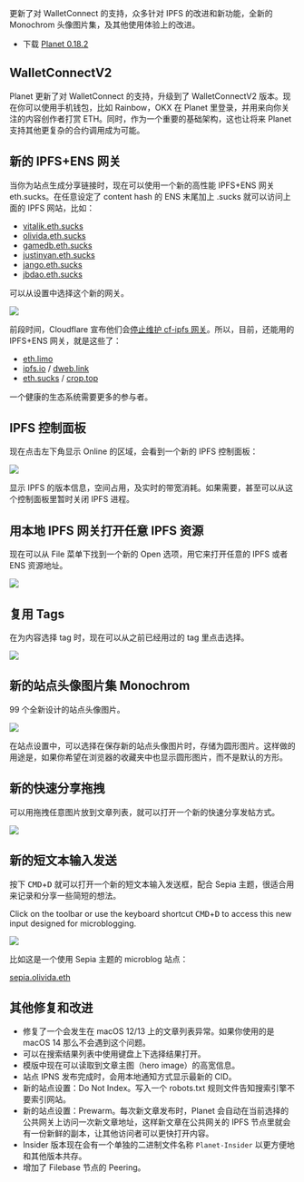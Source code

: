 更新了对 WalletConnect 的支持，众多针对 IPFS 的改进和新功能，全新的 Monochrom 头像图片集，及其他使用体验上的改进。

- 下载 [Planet 0.18.2](https://github.com/Planetable/Planet/releases/download/release-0.18.2/Planet.zip)

## WalletConnectV2

Planet 更新了对 WalletConnect 的支持，升级到了 WalletConnectV2 版本。现在你可以使用手机钱包，比如 Rainbow，OKX 在 Planet 里登录，并用来向你关注的内容创作者打赏 ETH。同时，作为一个重要的基础架构，这也让将来 Planet 支持其他更复杂的合约调用成为可能。

## 新的 IPFS+ENS 网关

当你为站点生成分享链接时，现在可以使用一个新的高性能 IPFS+ENS 网关 eth.sucks。在任意设定了 content hash 的 ENS 末尾加上 .sucks 就可以访问上面的 IPFS 网站，比如：

* [vitalik.eth.sucks](https://vitalik.eth.sucks)
* [olivida.eth.sucks](https://olivida.eth.sucks)
* [gamedb.eth.sucks](https://gamedb.eth.sucks)
* [justinyan.eth.sucks](https://justinyan.eth.sucks)
* [jango.eth.sucks](https://jango.eth.sucks)
* [jbdao.eth.sucks](https://jbdao.eth.sucks)

可以从设置中选择这个新的网关。

![](ipfs-gateways.png)

前段时间，Cloudflare 宣布他们会[停止维护 cf-ipfs 网关](https://blog.cloudflare.com/cloudflares-public-ipfs-gateways-and-supporting-interplanetary-shipyard)。所以，目前，还能用的 IPFS+ENS 网关，就是这些了：

- [eth.limo](https://eth.limo)
- [ipfs.io](https://ipfs.io) / [dweb.link](https://dweb.link)
- [eth.sucks](https://eth.sucks) / [crop.top](https://crop.top)

一个健康的生态系统需要更多的参与者。

## IPFS 控制面板

现在点击左下角显示 Online 的区域，会看到一个新的 IPFS 控制面板：

![](ipfs-status.png)

显示 IPFS 的版本信息，空间占用，及实时的带宽消耗。如果需要，甚至可以从这个控制面板里暂时关闭 IPFS 进程。

## 用本地 IPFS 网关打开任意 IPFS 资源

现在可以从 File 菜单下找到一个新的 Open 选项，用它来打开任意的 IPFS 或者 ENS 资源地址。

![](ipfs-open.png)

## 复用 Tags

在为内容选择 tag 时，现在可以从之前已经用过的 tag 里点击选择。

![](tags.png)

## 新的站点头像图片集 Monochrom

99 个全新设计的站点头像图片。

![](monochrom.png)

在站点设置中，可以选择在保存新的站点头像图片时，存储为圆形图片。这样做的用途是，如果你希望在浏览器的收藏夹中也显示圆形图片，而不是默认的方形。

## 新的快速分享拖拽

可以用拖拽任意图片放到文章列表，就可以打开一个新的快速分享发帖方式。

![](quick-share.gif)

## 新的短文本输入发送

按下 <kbd>CMD</kbd>+<kbd>D</kbd> 就可以打开一个新的短文本输入发送框，配合 Sepia 主题，很适合用来记录和分享一些简短的想法。

Click on the toolbar or use the keyboard shortcut <kbd>CMD</kbd>+<kbd>D</kbd> to access this new input designed for microblogging.

![](quick-post.png)

比如这是一个使用 Sepia 主题的 microblog 站点：

[sepia.olivida.eth](https://sepia.olivida.eth.sucks)

## 其他修复和改进

- 修复了一个会发生在 macOS 12/13 上的文章列表异常。如果你使用的是 macOS 14 那么不会遇到这个问题。
- 可以在搜索结果列表中使用键盘上下选择结果打开。
- 模版中现在可以读取到文章主图（hero image）的高宽信息。
- 站点 IPNS 发布完成时，会用本地通知方式显示最新的 CID。
- 新的站点设置：Do Not Index。写入一个 robots.txt 规则文件告知搜索引擎不要索引网站。
- 新的站点设置：Prewarm。每次新文章发布时，Planet 会自动在当前选择的公共网关上访问一次新文章地址，这样新文章在公共网关的 IPFS 节点里就会有一份新鲜的副本，让其他访问者可以更快打开内容。
- Insider 版本现在会有一个单独的二进制文件名称 `Planet-Insider` 以更方便地和其他版本共存。
- 增加了 Filebase 节点的 Peering。